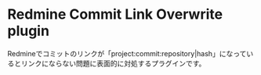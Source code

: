 Redmine Commit Link Overwrite plugin
=============================

Redmineでコミットのリンクが「project:commit:repository|hash」になっているとリンクにならない問題に表面的に対処するプラグインです。

